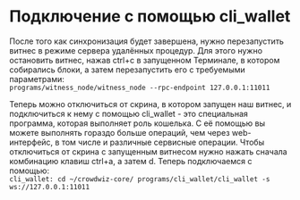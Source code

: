 # Подключение с помощью cli\_wallet

После того как синхронизация будет завершена, нужно перезапустить витнес в режиме сервера удалённых процедур. Для этого нужно остановить витнес, нажав ctrl+c в запущенном Терминале, в котором собирались блоки, а затем перезапустить его с требуемыми параметрами:\
`programs/witness_node/witness_node --rpc-endpoint 127.0.0.1:11011`

Теперь можно отключиться от скрина, в котором запущен наш витнес, и подключиться к нему с помощью cli\_wallet - это специальная программа, которая выполняет роль кошелька. С её помощью вы можете выполнять гораздо больше операций, чем через web-интерфейс, в том числе и различные сервисные операции. Чтобы отключиться от скрина с запущенным витнесом нужно нажать сначала комбинацию клавиш ctrl+a, а затем d. Теперь подключаемся с помощью:\
`cli_wallet: cd ~/crowdwiz-core/ programs/cli_wallet/cli_wallet -s ws://127.0.0.1:11011`
